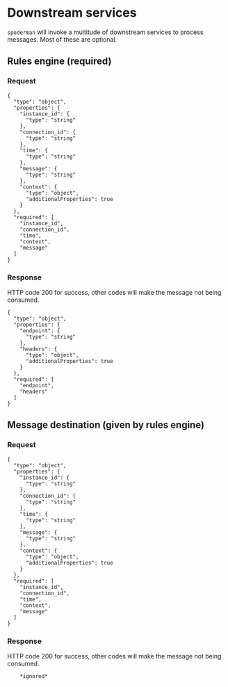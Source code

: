 # Downstream services

`spoderman` will invoke a multitude of downstream services to process messages. Most of these are optional.


## Rules engine (required)

### Request

```
{
  "type": "object",
  "properties": {
    "instance_id": {
      "type": "string"
    },
    "connection_id": {
      "type": "string"
    },
    "time": {
      "type": "string"
    },
    "message": {
      "type": "string"
    },
    "context": {
      "type": "object",
      "additionalProperties": true
    }
  },
  "required": [
    "instance_id",
    "connection_id",
    "time",
    "context",
    "message"
  ]
}
```

### Response

HTTP code 200 for success, other codes will make the message not being consumed.

```
{
  "type": "object",
  "properties": {
    "endpoint": {
      "type": "string"
    },
    "headers": {
      "type": "object",
      "additionalProperties": true
    }
  },
  "required": [
    "endpoint",
    "headers"
  ]
}
```

## Message destination (given by rules engine)

### Request

```
{
  "type": "object",
  "properties": {
    "instance_id": {
      "type": "string"
    },
    "connection_id": {
      "type": "string"
    },
    "time": {
      "type": "string"
    },
    "message": {
      "type": "string"
    },
    "context": {
      "type": "object",
      "additionalProperties": true
    }
  },
  "required": [
    "instance_id",
    "connection_id",
    "time",
    "context",
    "message"
  ]
}
```

### Response

HTTP code 200 for success, other codes will make the message not being consumed.

```
    *ignored*
```
